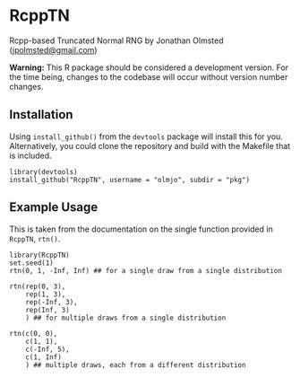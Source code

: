 # RcppTN

Rcpp-based Truncated Normal RNG by Jonathan Olmsted (jpolmsted@gmail.com)

**Warning:** This R package should be considered a development version. For
the time being, changes to the codebase will occur without version number
changes.

## Installation

Using `install_github()` from the `devtools` package will install this for
you. Alternatively, you could clone the repository and build with the Makefile
that is included.

```
library(devtools)
install_github("RcppTN", username = "olmjo", subdir = "pkg")
```

## Example Usage

This is taken from the documentation on the single function provided in `RcppTN`, `rtn()`.

```
library(RcppTN)
set.seed(1)
rtn(0, 1, -Inf, Inf) ## for a single draw from a single distribution

rtn(rep(0, 3),
    rep(1, 3),
    rep(-Inf, 3),
    rep(Inf, 3)
    ) ## for multiple draws from a single distribution

rtn(c(0, 0),
    c(1, 1),
    c(-Inf, 5),
    c(1, Inf)
    ) ## multiple draws, each from a different distribution
```

